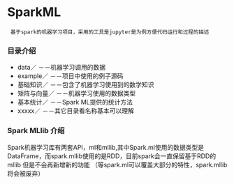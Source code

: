 # SparkML

     基于spark的机器学习项目，采用的工具是jupyter是为例方便代码运行和过程的描述
### 目录介绍
* data／  －－机器学习调用的数据
* example／  －－项目中使用的例子源码
* 基础知识／ －－包含了机器学习使用到的数学知识
* 矩阵与向量／ －－机器学习使用的数据类型
* 基本统计／ －－Spark ML提供的统计方法
* xxxxx／ －－其它目录看名称基本可以理解

### Spark MLlib 介绍
  Spark机器学习库有两套API，ml和mllib,其中Spark.ml使用的数据类型是DataFrame，而spark.mllib使用的是RDD，目前spark会一直保留基于RDD的mllib 但是不会再新增新的功能 （等spark.ml可以覆盖大部分的特性，spark.mllib 将会被废弃）
